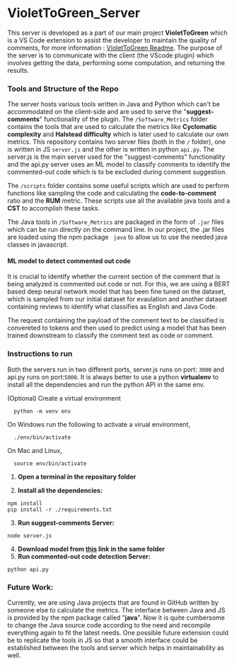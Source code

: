 # VioletToGreen_Server


This server is developed as a part of our main project **VioletToGreen** which is a VS Code extension to assist the developer to maintain the quality of comments, for more information : [VioletToGreen Readme](https://github.com/captnTardigrade/VioletToGreen/blob/main/README.md). The purpose of the server is to communicate with the client (the VScode plugin) which involves getting the data, performing some computation, and returning the results.


### Tools and Structure of the Repo

The server hosts various tools written in Java and Python which can't be accommodated on the client-side and are used to serve the "**suggest-comments**" functionality of the plugin. The ```/Software_Metrics``` folder contains the tools that are used to calculate the metrics like **Cyclomatic complexity** and **Halstead difficulty** which is later used to calculate our own metrics. This repository contains two server files (both in the ```/``` folder), one is written in JS ```server.js``` and the other is written in python ```api.py```. The server.js is the main server used for the "suggest-comments" functionality and the api.py server uses an ML model to classify comments to identify the commented-out code which is to be excluded during comment suggestion.


The ```/scripts``` folder contains some useful scripts which are used to perform functions like sampling the code and calculating the **code-to-comment** ratio and the **RUM** metric. These scripts use all the available java tools and a **CST** to accomplish these tasks.

The Java tools in ```/Software_Metrics``` are packaged in the form of ```.jar``` files which can be run directly on the command line. In our project, the .jar files are loaded using the npm package ``` java``` to allow us to use the needed java classes in javascript. 

#### ML model to detect commented out code
 It is crucial to identify whether the current section of the comment that is being analyzed is commented out code or not. For this, we are using a BERT based deep neural network model that has been fine tuned on the dataset, which is sampled from our initial dataset for evaulation and another dataset containing reviews to identify what classifies as English and Java Code.

 The request containing the payload of the comment text to be classified is convereted to tokens and then used to predict using a model that has been trained downstream to classify the comment text as code or comment.


### Instructions to run
  
 Both the servers run in two different ports, server.js runs on port: ```3000``` and api.py runs on port:```5000```.
 It is always better to use a python **virtualenv** to install all the dependencies and run the python API in the same env.
  
(Optional) Create a virtual environment
```
  python -m venv env
```
  
  On Windows run the following to activate a virual environment,
  ```
    ./env/bin/activate
  ```
  On Mac and Linux,
  ```
    source env/bin/activate
  ```

  
  
1. **Open a terminal in the repository folder**
  
2. **Install all the dependencies:**
  
```
npm install
pip install -r ./requirements.txt
```
  
  
3. **Run suggest-comments Server:**
```
node server.js
```
4. **Download model from [this](https://drive.google.com/drive/folders/17hPOg0FVxgqkRRI-ZKlNHS7gti8EqW5m?usp=sharing) link in the same folder**
4. **Run commented-out code detection Server:**
```
python api.py
```
  
### Future Work:
  
Currently, we are using Java projects that are found in GitHub written by someone else to calculate the metrics. The interface between Java and JS is provided by the npm package called "**java**". Now it is quite cumbersome to change the Java source code according to the need and recompile everything again to fit the latest needs. One possible future extension could be to replicate the tools in JS so that a smooth interface could be established between the tools and server which helps in maintainability as well.






